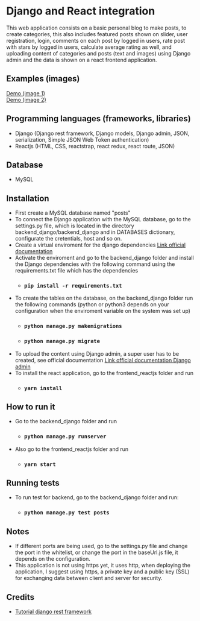 # Django and React integration #

This web application consists on a basic personal blog to make posts, to create categories, this also includes featured posts shown on slider, user registration, login, comments on each post by logged in users, rate post with stars by logged in users, calculate average rating as well, and uploading content of categories and posts (text and images) using Django admin and the data is shown on a react frontend application.

## Examples (images) ##
[Demo (image 1)](https://user-images.githubusercontent.com/59356298/103450354-23347800-4c83-11eb-85d9-bdad72bfdb16.png "demo 1")  
[Demo (image 2)](https://user-images.githubusercontent.com/59356298/103450370-68f14080-4c83-11eb-968d-429126c37ee8.png "demo 2")

## Programming languages (frameworks, libraries) ##
*   Django (Django rest framework, Django models, Django admin, JSON, serialization, Simple JSON Web Token authentication)
*   Reactjs (HTML, CSS, reactstrap, react redux, react route, JSON)

## Database ##
*   MySQL

## Installation ##
*   First create a MySQL database named "posts" 
*   To connect the Django application with the MySQL database, go to the settings.py file, which is located in the directory backend_django/backend_django and in DATABASES dictionary, configurate the cretentials, host and so on.
*   Create a virtual enviroment for the django dependencies [Link official documentation](https://docs.djangoproject.com/en/3.1/intro/contributing/#getting-a-copy-of-django-s-development-version "djangoenviroment")
*   Activate the enviroment and go to the backend_django folder and install the Django dependencies with the following command using the requirements.txt file which has the dependencies
	* ### `pip install -r requirements.txt`
*   To create the tables on the database, on the backend_django folder run the following commands (python or python3 depends on your configuration when the enviroment variable on the system was set up)
	* ### `python manage.py makemigrations`
	* ### `python manage.py migrate`
*   To upload the content using Django admin, a super user has to be created, see official documentation [Link official documentation Django admin](https://docs.djangoproject.com/en/3.1/intro/tutorial02/#introducing-the-django-admin "djangoenviroment")
*   To install the react application, go to the frontend_reactjs folder and run
	* ### `yarn install`

## How to run it ##
*   Go to the backend_django folder and run
	* ### `python manage.py runserver`
*   Also go to the frontend_reactjs folder and run
	* ### `yarn start`

## Running tests ##
*   To run test for backend, go to the backend_django folder and run:
	* ### `python manage.py test posts`

## Notes ##
*   If different ports are being used, go to the settings.py file and change the port in the whitelist, or change the port in the baseUrl.js file, it depends on the configuration.
*   This application is not using https yet, it uses http, when deploying the application, I suggest using https, a private key and a public key (SSL) for exchanging data between client and server for security.

## Credits ##
*   [Tutorial django rest framework](https://bezkoder.com/django-crud-mysql-rest-framework/ "djangorestframeworktutorial")
